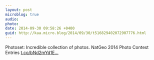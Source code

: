 ```yaml
---
layout: post
microblog: true
audio: 
photo: 
date: 2014-09-30 09:58:26 +0400
guid: http://kaa.micro.blog/2014/09/30/t516829402072907776.html
---
```

Photoset: Incredible collection of photos. NatGeo 2014 Photo Contest Entries [t.co/bNd2mYd1E...](http://t.co/bNd2mYd1EM)
